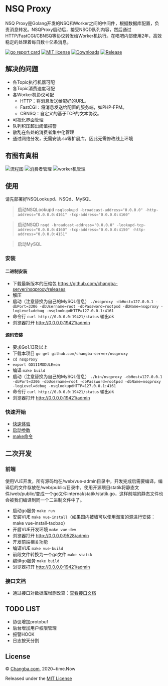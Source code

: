 # NSQ Proxy
NSQ Proxy是Golang开发的NSQ和Worker之间的中间件，根据数据库配置，负责消息转发。NSQProxy启动后，接受NSQD队列内容，然后通过HTTP/FastCGI/CBNSQ等协议转发给Worker机执行。在唱吧内部使用2年，高效稳定的处理着每日数十亿条消息。

[![go report card](https://goreportcard.com/badge/github.com/changba-server/nsqproxy "go report card")](https://goreportcard.com/report/github.com/changba-server/nsqproxy)
[![MIT license](https://img.shields.io/badge/license-MIT-brightgreen.svg)](https://github.com/changba-server/nsqproxy/blob/master/LICENSE)
[![Downloads](https://img.shields.io/github/downloads/changba-server/nsqproxy/total.svg)](https://github.com/changba-server/nsqproxy/releases)
[![Release](https://img.shields.io/github/release/changba-server/nsqproxy.svg?label=Release)](https://github.com/changba-server/nsqproxy/releases)

## 解决的问题

* 各Topic执行机器可配
* 各Topic消费速度可配
* 各Worker机协议可配
    * HTTP：将消息发送给配好的URL。
    * FastCGI：将消息发送给配置的服务端，如PHP-FPM。
    * CBNSQ：自定义的基于TCP的文本协议。
* 可视化界面管理
* 队列积压超出阈值报警
* 散乱在各处的消费者集中化管理
* 通过网络分发，无需安装.so等扩展库，因此无需修改线上环境


## 有图有真相

<img src="https://raw.githubusercontent.com/changba-server/nsqproxy/main/assets/images/nsqproxy_flow_chart.png" alt="流程图">

<img src="https://raw.githubusercontent.com/changba-server/nsqproxy/main/assets/images/admin_consume_config.png" alt="消费者管理">

<img src="https://raw.githubusercontent.com/changba-server/nsqproxy/main/assets/images/admin_work_server.png" alt="worker机管理">

## 使用
请先部署好NSQLookupd、NSQd、MySQL

> 启动NSQLookupd `nsqlookupd -broadcast-address="0.0.0.0" -http-address="0.0.0.0:4161" -tcp-address="0.0.0.0:4160"`

> 启动NSQD `nsqd -broadcast-address="0.0.0.0" -lookupd-tcp-address="0.0.0.0:4160" -tcp-address="0.0.0.0:4150" -http-address="0.0.0.0:4151"`

> 启动MySQL

### 安装

#### 二进制安装

* 下载最新版本的压缩包 https://github.com/changba-server/nsqproxy/releases
* 解压
* 启动（注意替换为自己的MySQL信息） `./nsqproxy -dbHost=127.0.0.1 -dbPort=3306 -dbUsername=root -dbPassword=rootpsd -dbName=nsqproxy -logLevel=debug -nsqlookupdHTTP=127.0.0.1:4161`
* 命令行 `curl http://0.0.0.0:19421/status` 输出ok
* 浏览器打开 http://0.0.0.0:19421/admin

#### 源码安装

* 要求Go1.13及以上
* 下载本项目 `go get github.com/changba-server/nsqproxy`
* `cd nsqproxy`
* `export GO111MODULE=on`
* 编译 `make build`
* 启动（注意替换为自己的MySQL信息） `./bin/nsqproxy -dbHost=127.0.0.1 -dbPort=3306 -dbUsername=root -dbPassword=rootpsd -dbName=nsqproxy -logLevel=debug -nsqlookupdHTTP=127.0.0.1:4161`
* 命令行 `curl http://0.0.0.0:19421/status` 输出ok
* 浏览器打开 http://0.0.0.0:19421/admin

### 快速开始

* [快速体验](document/doc/quick_start.md)
* [启动参数](document/doc/flag.md)
* [make命令](document/doc/make.md)


## 二次开发

### 前端
使用VUE开发，所有源码均在/web/vue-admin目录中，开发完成后需要编译，编译后的文件存放在/web/public/目录中。使用开源项目statik将静态文件/web/public/变成一个go文件internal/statik/statik.go，这样前端的静态文件也会被我们编译到同一个二进制文件中了。

* 启动go服务 `make run`
* 安装VUE `make vue-install`（如果国内被墙可以使用淘宝的源进行安装：make vue-install-taobao）
* 开启VUE开发环境 `make vue-dev`
* 浏览器打开 http://0.0.0.0:9528/admin
* 开发前端相关功能
* 编译VUE `make vue-build`
* 前段文件转换为一个go文件 `make statik`
* 编译go服务 `make build`
* 浏览器打开 http://0.0.0.0:19421/admin

### 接口文档
* 通过接口对数据库增删改查：[查看接口文档](document/api/README.md)

## TODO LIST

* 协议增加protobuf
* 后台增加用户权限管理
* 报警HOOK
* 日志按天分割

## License

© [Changba.com](https://changba.com), 2020~time.Now

Released under the [MIT License](https://github.com/changba-server/nsqproxy/blob/main/LICENSE)